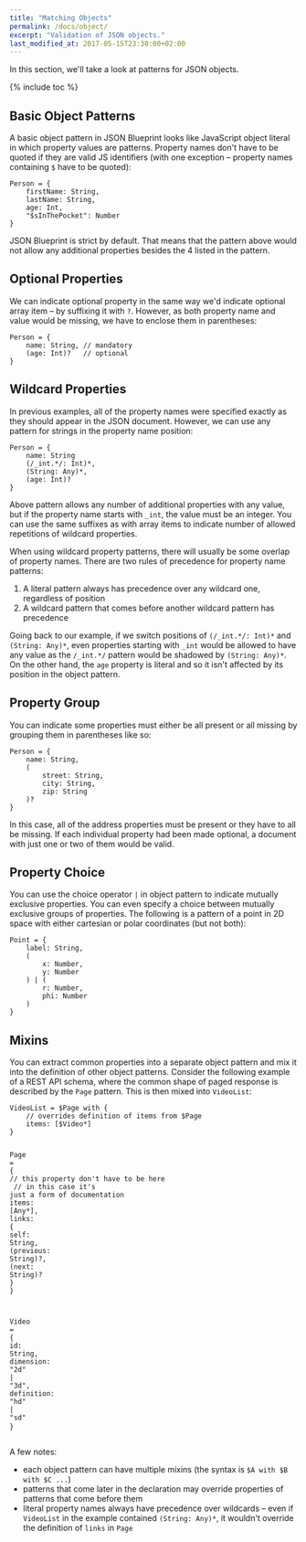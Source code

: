 ```yaml
---
title: "Matching Objects"
permalink: /docs/object/
excerpt: "Validation of JSON objects."
last_modified_at: 2017-05-15T23:30:00+02:00
---
```


In this section, we'll take a look at patterns for JSON objects.

{% include toc %}

## Basic Object Patterns
A basic object pattern in JSON Blueprint looks like JavaScript object literal in which property values are patterns. Property names don't have to be quoted if they are valid JS identifiers (with one exception – property names containing `$` have to be quoted):
<div class="highlighter-rouge language-json-blueprint">
<pre class="highlight">
<code><span class="nx">Person</span><span class="w"> </span><span class="o">=</span><span class="w"> </span><span class="p">{</span><span class="w">
    </span><span class="na">firstName</span><span class="p">:</span><span class="w"> </span><span class="nb">String</span><span class="p">,</span><span class="w">
    </span><span class="na">lastName</span><span class="p">:</span><span class="w"> </span><span class="nb">String</span><span class="p">,</span><span class="w">
    </span><span class="na">age</span><span class="p">:</span><span class="w"> </span><span class="nb">Int</span><span class="p">,</span><span class="w">
    </span><span class="s2">"$sInThePocket"</span><span class="p">:</span><span class="w"> </span><span class="nb">Number</span><span class="w">
</span><span class="p">}</span></code>
</pre>
</div>

JSON Blueprint is strict by default. That means that the pattern above would not allow any additional properties besides the 4 listed in the pattern.

## Optional Properties
We can indicate optional property in the same way we'd indicate optional array item – by suffixing it with `?`. However, as both property name and value would be missing, we have to enclose them in parentheses:
<div class="highlighter-rouge language-json-blueprint">
<pre class="highlight">
<code><span class="nx">Person</span><span class="w"> </span><span class="o">=</span><span class="w"> </span><span class="p">{</span><span class="w">
    </span><span class="na">name</span><span class="p">:</span><span class="w"> </span><span class="nb">String</span><span class="p">,</span><span class="w"> </span><span class="c1">// mandatory
</span><span class="w">    </span><span class="p">(</span><span class="na">age</span><span class="p">:</span><span class="w"> </span><span class="nb">Int</span><span class="p">)</span><span class="o">?</span><span class="w">   </span><span class="c1">// optional
</span><span class="p">}</span></code>
</pre>
</div>

## Wildcard Properties
In previous examples, all of the property names were specified exactly as they should appear in the JSON document. However, we can use any pattern for strings in the property name position:
<div class="highlighter-rouge language-json-blueprint">
<pre class="highlight">
<code><span class="nx">Person</span><span class="w"> </span><span class="o">=</span><span class="w"> </span><span class="p">{</span><span class="w">
    </span><span class="na">name</span><span class="p">:</span><span class="w"> </span><span class="nb">String</span><span class="w">
    </span><span class="p">(</span><span class="sr">/_int.*/</span><span class="p">:</span><span class="w"> </span><span class="nb">Int</span><span class="p">)</span><span class="o">*</span><span class="p">,</span><span class="w">
    </span><span class="p">(</span><span class="na">String</span><span class="p">:</span><span class="w"> </span><span class="nx">Any</span><span class="p">)</span><span class="o">*</span><span class="p">,</span><span class="w">
    </span><span class="p">(</span><span class="na">age</span><span class="p">:</span><span class="w"> </span><span class="nb">Int</span><span class="p">)</span><span class="o">?</span><span class="w">
</span><span class="p">}</span></code>
</pre>
</div>

Above pattern allows any number of additional properties with any value, but if the property name starts with `_int`, the value must be an integer. You can use the same suffixes as with array items to indicate number of allowed repetitions of wildcard properties.

When using wildcard property patterns, there will usually be some overlap of property names. There are two rules of precedence for property name patterns:
1. A literal pattern always has precedence over any wildcard one, regardless of position
2. A wildcard pattern that comes before another wildcard pattern has precedence

Going back to our example, if we switch positions of `(/_int.*/: Int)*` and `(String: Any)*`, even properties starting with `_int` would be allowed to have any value as the `/_int.*/` pattern would be shadowed by `(String: Any)*`. On the other hand, the `age` property is literal and so it isn't affected by its position in the object pattern.

## Property Group
You can indicate some properties must either be all present or all missing by grouping them in parentheses like so:
<div class="highlighter-rouge language-json-blueprint">
<pre class="highlight">
<code><span class="nx">Person</span><span class="w"> </span><span class="o">=</span><span class="w"> </span><span class="p">{</span><span class="w">
    </span><span class="na">name</span><span class="p">:</span><span class="w"> </span><span class="nb">String</span><span class="p">,</span><span class="w">
    </span><span class="p">(</span><span class="w">
        </span><span class="na">street</span><span class="p">:</span><span class="w"> </span><span class="nb">String</span><span class="p">,</span><span class="w">
        </span><span class="na">city</span><span class="p">:</span><span class="w"> </span><span class="nb">String</span><span class="p">,</span><span class="w">
        </span><span class="na">zip</span><span class="p">:</span><span class="w"> </span><span class="nb">String</span><span class="w">
    </span><span class="p">)</span><span class="o">?</span><span class="w">
</span><span class="p">}</span></code>
</pre>
</div>

In this case, all of the address properties must be present or they have to all be missing. If each individual property had been made optional, a document with just one or two of them would be valid.

## Property Choice
You can use the choice operator `|` in object pattern to indicate mutually exclusive properties. You can even specify a choice between mutually exclusive groups of properties. The following is a pattern of a point in 2D space with either cartesian or polar coordinates (but not both):
<div class="highlighter-rouge language-json-blueprint">
<pre class="highlight">
<code><span class="nx">Point</span><span class="w"> </span><span class="o">=</span><span class="w"> </span><span class="p">{</span><span class="w">
    </span><span class="na">label</span><span class="p">:</span><span class="w"> </span><span class="nb">String</span><span class="p">,</span><span class="w">
    </span><span class="p">(</span><span class="w">
        </span><span class="na">x</span><span class="p">:</span><span class="w"> </span><span class="nb">Number</span><span class="p">,</span><span class="w">
        </span><span class="na">y</span><span class="p">:</span><span class="w"> </span><span class="nb">Number</span><span class="w">
    </span><span class="p">)</span><span class="w"> </span><span class="o">|</span><span class="w"> </span><span class="p">(</span><span class="w">
        </span><span class="na">r</span><span class="p">:</span><span class="w"> </span><span class="nb">Number</span><span class="p">,</span><span class="w">
        </span><span class="na">phi</span><span class="p">:</span><span class="w"> </span><span class="nb">Number</span><span class="w">
    </span><span class="p">)</span><span class="w">
</span><span class="p">}</span></code>
</pre>
</div>

## Mixins
You can extract common properties into a separate object pattern and mix it into the definition of other object patterns. Consider the following example of a REST API schema, where the common shape of paged response is described by the `Page` pattern. This is then mixed into `VideoList`:
<div class="highlighter-rouge language-json-blueprint">
<pre class="highlight">
<code><span class="nx">VideoList</span><span class="w"> </span><span class="o">=</span><span class="w"> </span><span class="nv">$Page</span><span class="w"> </span><span class="kr">with</span><span class="w"> </span><span class="p">{</span><span class="w">
    </span><span class="c1">// overrides definition of items from $Page
</span><span class="w">    </span><span class="na">items</span><span class="p">:</span><span class="w"> </span><span class="p">[</span><span class="nv">$Video</span><span class="o">*</span><span class="p">]</span><span class="w">
</span><span class="p">}</span><span class="w">

</span><span class="nx">Page</span><span class="w"> </span><span class="o">=</span><span class="w">  </span><span class="p">{</span><span class="w">
    </span><span class="c1">// this property don't have to be here
</span><span class="w">    </span><span class="c1">// in this case it's just a form of documentation
</span><span class="w">    </span><span class="na">items</span><span class="p">:</span><span class="w"> </span><span class="p">[</span><span class="nx">Any</span><span class="o">*</span><span class="p">],</span><span class="w">
    </span><span class="na">links</span><span class="p">:</span><span class="w"> </span><span class="p">{</span><span class="w">
        </span><span class="na">self</span><span class="p">:</span><span class="w"> </span><span class="nb">String</span><span class="p">,</span><span class="w">
        </span><span class="p">(</span><span class="na">previous</span><span class="p">:</span><span class="w"> </span><span class="nb">String</span><span class="p">)</span><span class="o">?</span><span class="p">,</span><span class="w">
        </span><span class="p">(</span><span class="na">next</span><span class="p">:</span><span class="w"> </span><span class="nb">String</span><span class="p">)</span><span class="o">?</span><span class="w">
    </span><span class="p">}</span><span class="w">
</span><span class="p">}</span><span class="w">

</span><span class="nx">Video</span><span class="w"> </span><span class="o">=</span><span class="w"> </span><span class="p">{</span><span class="w">
    </span><span class="na">id</span><span class="p">:</span><span class="w"> </span><span class="nb">String</span><span class="p">,</span><span class="w">
    </span><span class="na">dimension</span><span class="p">:</span><span class="w"> </span><span class="s2">"2d"</span><span class="w"> </span><span class="o">|</span><span class="w"> </span><span class="s2">"3d"</span><span class="p">,</span><span class="w">
    </span><span class="na">definition</span><span class="p">:</span><span class="w"> </span><span class="s2">"hd"</span><span class="w"> </span><span class="o">|</span><span class="w"> </span><span class="s2">"sd"</span><span class="w">
</span><span class="p">}</span></code>
</pre>
</div>

A few notes:
* each object pattern can have multiple mixins (the syntax is `$A with $B with $C ...`)
* patterns that come later in the declaration may override properties of patterns that come before them
* literal property names always have precedence over wildcards – even if `VideoList` in the example contained `(String: Any)*`, it wouldn't override the definition of `links` in `Page`